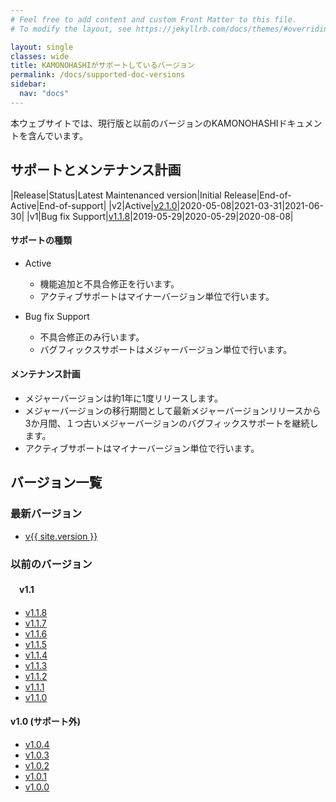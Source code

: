 ```yaml
---
# Feel free to add content and custom Front Matter to this file.
# To modify the layout, see https://jekyllrb.com/docs/themes/#overriding-theme-defaults

layout: single
classes: wide
title: KAMONOHASHIがサポートしているバージョン
permalink: /docs/supported-doc-versions
sidebar:
  nav: "docs"
---
```


本ウェブサイトでは、現行版と以前のバージョンのKAMONOHASHIドキュメントを含んでいます。

## サポートとメンテナンス計画

|Release|Status|Latest Maintenanced version|Initial Release|End-of-Active|End-of-support|
|v2|Active|[v2.1.0](https://v2-1-0.kamonohashi.ai/docs/)|2020-05-08|2021-03-31|2021-06-30|
|v1|Bug fix Support|[v1.1.8](https://v1-1-8.kamonohashi.ai/docs/)|2019-05-29|2020-05-29|2020-08-08|

#### サポートの種類
- Active
  - 機能追加と不具合修正を行います。
  - アクティブサポートはマイナーバージョン単位で行います。

- Bug fix Support
  - 不具合修正のみ行います。
  - バグフィックスサポートはメジャーバージョン単位で行います。

#### メンテナンス計画
- メジャーバージョンは約1年に1度リリースします。
- メジャーバージョンの移行期間として最新メジャーバージョンリリースから3か月間、１つ古いメジャーバージョンのバグフィックスサポートを継続します。
- アクティブサポートはマイナーバージョン単位で行います。


## バージョン一覧
### 最新バージョン
 - [v{{ site.version }}](https://kamonohashi.ai/)



### 以前のバージョン
#### 　v1.1
 - [v1.1.8](https://v1-1-8.kamonohashi.ai/docs/)
 - [v1.1.7](https://v1-1-7.kamonohashi.ai/docs/)
 - [v1.1.6](https://v1-1-6.kamonohashi.ai/docs/)
 - [v1.1.5](https://v1-1-5.kamonohashi.ai/docs/)
 - [v1.1.4](https://v1-1-4.kamonohashi.ai/docs/)
 - [v1.1.3](https://v1-1-3.kamonohashi.ai/docs/)
 - [v1.1.2](https://v1-1-2.kamonohashi.ai/docs/)
 - [v1.1.1](https://v1-1-1.kamonohashi.ai/docs/)
 - [v1.1.0](https://v1-1-0.kamonohashi.ai/docs/)

####   v1.0 (サポート外)
 - [v1.0.4](https://v1-0-4.kamonohashi.ai/docs/)
 - [v1.0.3](https://v1-0-3.kamonohashi.ai/docs/)
 - [v1.0.2](https://v1-0-2.kamonohashi.ai/docs/)
 - [v1.0.1](https://v1-0-1.kamonohashi.ai/docs/)
 - [v1.0.0](https://v1-0-0.kamonohashi.ai/docs/)
